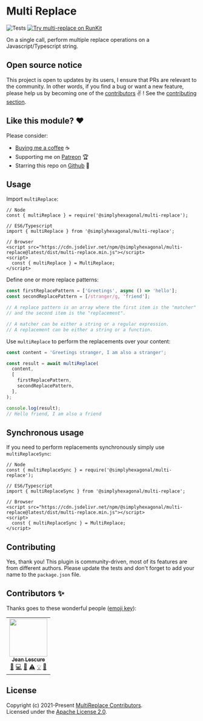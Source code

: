# Multi Replace
![Tests](https://github.com/simplyhexagonal/multi-replace/workflows/tests/badge.svg)
[![Try multi-replace on RunKit](https://badge.runkitcdn.com/@simplyhexagonal/multi-replace.svg)](https://npm.runkit.com/@simplyhexagonal/multi-replace)

On a single call, perform multiple replace operations on a Javascript/Typescript string.

## Open source notice

This project is open to updates by its users, I ensure that PRs are relevant to the community.
In other words, if you find a bug or want a new feature, please help us by becoming one of the
[contributors](#contributors-) ✌️ ! See the [contributing section](#contributing).

## Like this module? ❤

Please consider:

- [Buying me a coffee](https://www.buymeacoffee.com/jeanlescure) ☕
- Supporting me on [Patreon](https://www.patreon.com/jeanlescure) 🏆
- Starring this repo on [Github](https://github.com/simplyhexagonal/multi-replace) 🌟

## Usage

Import `multiReplace`:

```tsx
// Node
const { multiReplace } = require('@simplyhexagonal/multi-replace');

// ES6/Typescript
import { multiReplace } from '@simplyhexagonal/multi-replace';

// Browser
<script src="https://cdn.jsdelivr.net/npm/@simplyhexagonal/multi-replace@latest/dist/multi-replace.min.js"></script>
<script>
  const { multiReplace } = MultiReplace;
</script>
```

Define one or more replace patterns:

```ts
const firstReplacePattern = ['Greetings', async () => 'hello'];
const secondReplacePattern = [/stranger/g, 'friend'];

// A replace pattern is an array where the first item is the "matcher"
// and the second item is the "replacement".

// A matcher can be either a string or a regular expression.
// A replacement can be either a string or a function.
```

Use `multiReplace` to perform the replacements over your content:

```ts
const content = 'Greetings stranger, I am also a stranger';

const result = await multiReplace(
  content,
  [
    firstReplacePattern,
    secondReplacePattern,
  ],
);

console.log(result);
// Hello friend, I am also a friend
```

## Synchronous usage

If you need to perform replacements synchronously simply use `multiReplaceSync`:

```tsx
// Node
const { multiReplaceSync } = require('@simplyhexagonal/multi-replace');

// ES6/Typescript
import { multiReplaceSync } from '@simplyhexagonal/multi-replace';

// Browser
<script src="https://cdn.jsdelivr.net/npm/@simplyhexagonal/multi-replace@latest/dist/multi-replace.min.js"></script>
<script>
  const { multiReplaceSync } = MultiReplace;
</script>
```

## Contributing

Yes, thank you! This plugin is community-driven, most of its features are from different authors.
Please update the tests and don't forget to add your name to the `package.json` file.

## Contributors ✨

Thanks goes to these wonderful people ([emoji key](https://allcontributors.org/docs/en/emoji-key)):

<!-- ALL-CONTRIBUTORS-LIST:START - Do not remove or modify this section -->
<!-- prettier-ignore-start -->
<!-- markdownlint-disable -->
<table>
  <tr>
    <td align="center"><a href="https://jeanlescure.cr"><img src="https://avatars2.githubusercontent.com/u/3330339?v=4" width="100px;" alt=""/><br /><sub><b>Jean Lescure</b></sub></a><br /><a href="#maintenance-jeanlescure" title="Maintenance">🚧</a> <a href="https://github.com/simplyhexagonal/multi-replace/commits?author=jeanlescure" title="Code">💻</a> <a href="#userTesting-jeanlescure" title="User Testing">📓</a> <a href="https://github.com/simplyhexagonal/multi-replace/commits?author=jeanlescure" title="Tests">⚠️</a> <a href="#example-jeanlescure" title="Examples">💡</a> <a href="https://github.com/simplyhexagonal/multi-replace/commits?author=jeanlescure" title="Documentation">📖</a></td>
  </tr>
</table>

<!-- markdownlint-enable -->
<!-- prettier-ignore-end -->
<!-- ALL-CONTRIBUTORS-LIST:END -->

## License

Copyright (c) 2021-Present [MultiReplace Contributors](https://github.com/simplyhexagonal/multi-replace/#contributors-).<br/>
Licensed under the [Apache License 2.0](https://www.apache.org/licenses/LICENSE-2.0).
